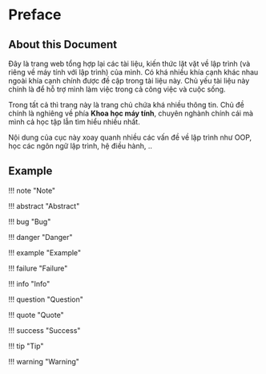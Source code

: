 # Preface

## About this Document

Đây là trang web tổng hợp lại các tài liệu, kiến thức lặt vặt về lập trình (và riêng về máy tính với lập trình) của mình. Có khá nhiều khía cạnh khác nhau ngoài khía cạnh chính được đề cập trong tài liệu này. Chủ yếu tài liệu này chính là để hỗ trợ mình làm việc trong cả công việc và cuộc sống.

Trong tất cả thì trang này là trang chủ chứa khá nhiều thông tin. Chủ đề chính là nghiêng về phía __Khoa học máy tính__, chuyên nghành chính cái mà mình cả học tập lẫn tìm hiểu nhiều nhất.

Nội dung của cục này xoay quanh nhiều các vấn đề về lập trình như OOP, học các ngôn ngữ lập trình, hệ điều hành, ..

## Example

!!! note "Note"

!!! abstract "Abstract"

!!! bug "Bug"

!!! danger "Danger"

!!! example "Example"

!!! failure "Failure"

!!! info "Info"

!!! question "Question"

!!! quote "Quote"

!!! success "Success"

!!! tip "Tip"

!!! warning "Warning"
